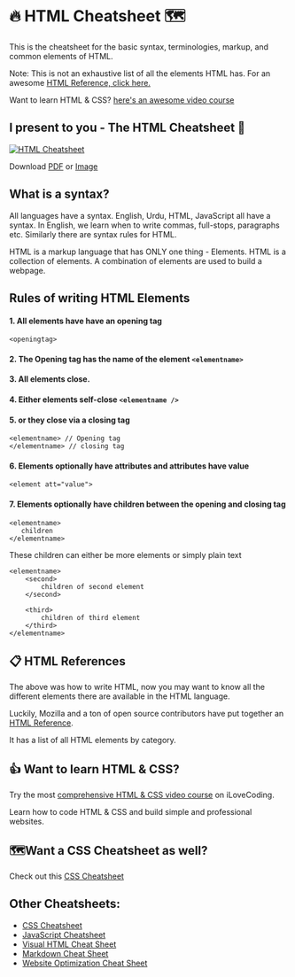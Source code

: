 # 🔥 HTML Cheatsheet 🗺️
This is the cheatsheet for the basic syntax, terminologies, markup, and common elements of HTML.

Note: This is not an exhaustive list of all the elements HTML has. For an awesome [HTML Reference, click here.](https://developer.mozilla.org/en-US/docs/Web/HTML/Element)

Want to learn HTML & CSS? [here's an awesome video course](https://ilovecoding.org/courses/htmlcss2)

## I present to you - The HTML Cheatsheet 💪
[![HTML Cheatsheet](html-cheatsheet.jpg)](html-cheatsheet.pdf)

Download [PDF](html-cheatsheet.pdf) or [Image](html-cheatsheet.gif)

## What is a syntax?
All languages have a syntax. English, Urdu, HTML, JavaScript all have a syntax. In English, we learn when to write commas, full-stops, paragraphs etc. Similarly there are syntax rules for HTML.

HTML is a markup language that has ONLY one thing - Elements. HTML is a collection of elements. A combination of elements are used to build a webpage.



## Rules of writing HTML Elements

#### 1. All elements have have an opening tag
`<openingtag>`

#### 2. The Opening tag has the name of the element `<elementname>`

#### 3. All elements close.

#### 4. Either elements self-close `<elementname />`

#### 5. or they close via a closing tag 
```
<elementname> // Opening tag
</elementname> // closing tag
```

#### 6. Elements optionally have attributes and attributes have value 
`<element att="value">`

#### 7. Elements optionally have children between the opening and closing tag
```
<elementname>
   children
</elementname>
```

These children can either be more elements or simply plain text
```
<elementname>
    <second>
        children of second element
    </second>

    <third>
        children of third element
    </third>
</elementname>
```

## 📋 HTML References
The above was how to write HTML, now you may want to know all the different elements there are available in the HTML language.

Luckily, Mozilla and a ton of open source contributors have put together an [HTML Reference](https://developer.mozilla.org/en-US/docs/Web/HTML/Element).

It has a list of all HTML elements by category.

## 👍 Want to learn HTML & CSS?

Try the most [comprehensive HTML & CSS video course](https://ilovecoding.org/courses/htmlcss2) on iLoveCoding.

Learn how to code HTML & CSS and build simple and professional websites.

## 🗺️️️️️Want a CSS Cheatsheet as well?

Check out this [CSS Cheatsheet](https://github.com/iLoveCodingOrg/css-cheatsheet)

## Other Cheatsheets:

- [CSS Cheatsheet](https://github.com/iLoveCodingOrg/css-cheatsheet)
- [JavaScript Cheatsheet](https://github.com/iLoveCodingOrg/javascript-cheatsheet)
- [Visual HTML Cheat Sheet](https://www.git-tower.com/learn/cheat-sheets/html)
- [Markdown Cheat Sheet](https://www.git-tower.com/learn/cheat-sheets/markdown)
- [Website Optimization Cheat Sheet](https://www.git-tower.com/learn/cheat-sheets/website-optimization)
